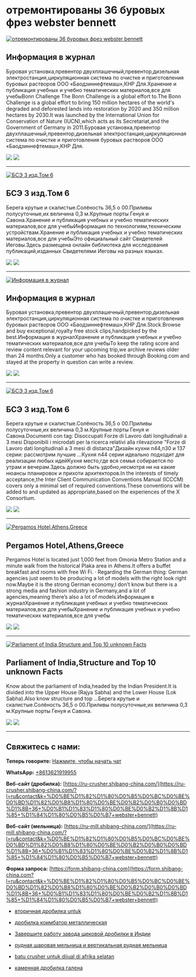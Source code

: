 # отремонтированы 36 буровых фрез webster bennett

<a href="https://swt.shibang-china.com/?l=ru&img&k=%D0%BE%D1%82%D1%80%D0%B5%D0%BC%D0%BE%D0%BD%D1%82%D0%B8%D1%80%D0%BE%D0%B2%D0%B0%D0%BD%D1%8B+36+%D0%B1%D1%83%D1%80%D0%BE%D0%B2%D1%8B%D1%85+%D1%84%D1%80%D0%B5%D0%B7+webster+bennett" target="_blank">![отремонтированы 36 буровых фрез webster bennett](http://static.shibang-china.com/all-800x300/1069.jpg)</a>

## Информация в журнал
Буровая установка,превентор двухплашечный,превентор,дизельная электростанция,циркуляционная система по очистке и приготовления буровых растворов ООО &#171;Баодзиннефтемаш&#187;,КНР Для.Хранение и публикация учебных и учебно тематических материалов,все для учебыBonn Challenge The Bonn Challenge is a global effort to.The Bonn Challenge is a global effort to bring 150 million hectares of the world's degraded and deforested lands into restoration by 2020 and 350 million hectares by 2030.It was launched by the International Union for Conservation of Nature (IUCN),which acts as its Secretariat,and the Government of Germany in 2011.Буровая установка,превентор двухплашечный,превентор,дизельная электростанция,циркуляционная система по очистке и приготовления буровых растворов ООО &#171;Баодзиннефтемаш&#187;,КНР Для.


<a href="https://whatsapp.shibangsoft.com/WhatsApp.php" target="_blank" title="WhatsApp">![](http://static.shibang-china.com/icon/whatsapp.png)</a> <a href="https://swt.shibang-china.com/?l=ru&icon&k=%D0%BE%D1%82%D1%80%D0%B5%D0%BC%D0%BE%D0%BD%D1%82%D0%B8%D1%80%D0%BE%D0%B2%D0%B0%D0%BD%D1%8B+36+%D0%B1%D1%83%D1%80%D0%BE%D0%B2%D1%8B%D1%85+%D1%84%D1%80%D0%B5%D0%B7+webster+bennett" target="_blank">![](http://static.shibang-china.com/icon/chat-ru.png)</a>

---

<a href="https://swt.shibang-china.com/?l=ru&img&k=%D0%BE%D1%82%D1%80%D0%B5%D0%BC%D0%BE%D0%BD%D1%82%D0%B8%D1%80%D0%BE%D0%B2%D0%B0%D0%BD%D1%8B+36+%D0%B1%D1%83%D1%80%D0%BE%D0%B2%D1%8B%D1%85+%D1%84%D1%80%D0%B5%D0%B7+webster+bennett" target="_blank">![БСЭ 3 изд.Том 6](http://static.shibang-china.com/all-800x300/557.jpg)</a>

## БСЭ 3 изд.Том 6
Берега крутые и скалистые.Солёность 36,5 o 00.Приливы полусуточные,их величина 0,3 м.Крупные порты Генуя и Савона.Хранение и публикация учебных и учебно тематических материалов,все для учебыИнформация по технологиям,техническим устройствам.Хранение и публикация учебных и учебно тематических материалов,все для учебыЭто официальный сайт Свидетелей Иеговы.Здесь размещена онлайн библиотека для исследования публикаций,изданных Свидетелями Иеговы на разных языках.


<a href="https://whatsapp.shibangsoft.com/WhatsApp.php" target="_blank" title="WhatsApp">![](http://static.shibang-china.com/icon/whatsapp.png)</a> <a href="https://swt.shibang-china.com/?l=ru&icon&k=%D0%BE%D1%82%D1%80%D0%B5%D0%BC%D0%BE%D0%BD%D1%82%D0%B8%D1%80%D0%BE%D0%B2%D0%B0%D0%BD%D1%8B+36+%D0%B1%D1%83%D1%80%D0%BE%D0%B2%D1%8B%D1%85+%D1%84%D1%80%D0%B5%D0%B7+webster+bennett" target="_blank">![](http://static.shibang-china.com/icon/chat-ru.png)</a>

---

<a href="https://swt.shibang-china.com/?l=ru&img&k=%D0%BE%D1%82%D1%80%D0%B5%D0%BC%D0%BE%D0%BD%D1%82%D0%B8%D1%80%D0%BE%D0%B2%D0%B0%D0%BD%D1%8B+36+%D0%B1%D1%83%D1%80%D0%BE%D0%B2%D1%8B%D1%85+%D1%84%D1%80%D0%B5%D0%B7+webster+bennett" target="_blank">![Информация в журнал](http://static.shibang-china.com/all-800x300/809.jpg)</a>

## Информация в журнал
Буровая установка,превентор двухплашечный,превентор,дизельная электростанция,циркуляционная система по очистке и приготовления буровых растворов ООО &#171;Баодзиннефтемаш&#187;,КНР Для.Stock.Browse and buy exceptional,royalty free stock clips,handpicked by the best.Информация в журналХранение и публикация учебных и учебно тематических материалов,все для учебыTo keep the rating score and review content relevant for your upcoming trip,we archive reviews older than 24 months.Only a customer who has booked through Booking.com and stayed at the property in question can write a review.


<a href="https://whatsapp.shibangsoft.com/WhatsApp.php" target="_blank" title="WhatsApp">![](http://static.shibang-china.com/icon/whatsapp.png)</a> <a href="https://swt.shibang-china.com/?l=ru&icon&k=%D0%BE%D1%82%D1%80%D0%B5%D0%BC%D0%BE%D0%BD%D1%82%D0%B8%D1%80%D0%BE%D0%B2%D0%B0%D0%BD%D1%8B+36+%D0%B1%D1%83%D1%80%D0%BE%D0%B2%D1%8B%D1%85+%D1%84%D1%80%D0%B5%D0%B7+webster+bennett" target="_blank">![](http://static.shibang-china.com/icon/chat-ru.png)</a>

---

<a href="https://swt.shibang-china.com/?l=ru&img&k=%D0%BE%D1%82%D1%80%D0%B5%D0%BC%D0%BE%D0%BD%D1%82%D0%B8%D1%80%D0%BE%D0%B2%D0%B0%D0%BD%D1%8B+36+%D0%B1%D1%83%D1%80%D0%BE%D0%B2%D1%8B%D1%85+%D1%84%D1%80%D0%B5%D0%B7+webster+bennett" target="_blank">![БСЭ 3 изд.Том 6](http://static.shibang-china.com/all-800x300/728.jpg)</a>

## БСЭ 3 изд.Том 6
Берега крутые и скалистые.Солёность 36,5 o 00.Приливы полусуточные,их величина 0,3 м.Крупные порты Генуя и Савона.Documenti con tag: Disoccupati Forze di Lavoro dati longitudinali a 3 mesi Disponibili i microdati per la ricerca relativi alla rilevazione &quot;Forze di Lavoro dati longitudinali a 3 mesi di distanza&quot;Дизайн кухни п44,п30 и 137 серии: рассмотрим лучшие …Кухня п44 серии идеально подходит для реализации любых идейКухня место,где вся семья собирается по утрам и вечерам.Здесь должно быть удобно,несмотря ни на какие нюансы планировок и прихоти архитекторов.In the interests of timely acceptance,the Inter Client Communication Conventions Manual (ICCCM) covers only a minimal set of required conventions.These conventions will be added to and updated as appropriate,based on the experiences of the X Consortium.


<a href="https://whatsapp.shibangsoft.com/WhatsApp.php" target="_blank" title="WhatsApp">![](http://static.shibang-china.com/icon/whatsapp.png)</a> <a href="https://swt.shibang-china.com/?l=ru&icon&k=%D0%BE%D1%82%D1%80%D0%B5%D0%BC%D0%BE%D0%BD%D1%82%D0%B8%D1%80%D0%BE%D0%B2%D0%B0%D0%BD%D1%8B+36+%D0%B1%D1%83%D1%80%D0%BE%D0%B2%D1%8B%D1%85+%D1%84%D1%80%D0%B5%D0%B7+webster+bennett" target="_blank">![](http://static.shibang-china.com/icon/chat-ru.png)</a>

---

<a href="https://swt.shibang-china.com/?l=ru&img&k=%D0%BE%D1%82%D1%80%D0%B5%D0%BC%D0%BE%D0%BD%D1%82%D0%B8%D1%80%D0%BE%D0%B2%D0%B0%D0%BD%D1%8B+36+%D0%B1%D1%83%D1%80%D0%BE%D0%B2%D1%8B%D1%85+%D1%84%D1%80%D0%B5%D0%B7+webster+bennett" target="_blank">![Pergamos Hotel,Athens,Greece](http://static.shibang-china.com/all-800x300/1487.jpg)</a>

## Pergamos Hotel,Athens,Greece
Pergamos Hotel is located just 1,000 feet from Omonia Metro Station and a minute walk from the historical Plaka area in Athens.It offers a buffet breakfast and rooms with free Wi Fi.&nbsp;&#0183;&#32;Regarding the German thing: German agencies just seem to be producing a lot of models with the right look right now.Maybe it is the strong German economy,I don’t know but there is a strong media and fashion industry in Germany,and a lot of agencies,meaning there’s also a lot of models.Информация в журналХранение и публикация учебных и учебно тематических материалов,все для учебыХранение и публикация учебных и учебно тематических материалов,все для учебы


<a href="https://whatsapp.shibangsoft.com/WhatsApp.php" target="_blank" title="WhatsApp">![](http://static.shibang-china.com/icon/whatsapp.png)</a> <a href="https://swt.shibang-china.com/?l=ru&icon&k=%D0%BE%D1%82%D1%80%D0%B5%D0%BC%D0%BE%D0%BD%D1%82%D0%B8%D1%80%D0%BE%D0%B2%D0%B0%D0%BD%D1%8B+36+%D0%B1%D1%83%D1%80%D0%BE%D0%B2%D1%8B%D1%85+%D1%84%D1%80%D0%B5%D0%B7+webster+bennett" target="_blank">![](http://static.shibang-china.com/icon/chat-ru.png)</a>

---

<a href="https://swt.shibang-china.com/?l=ru&img&k=%D0%BE%D1%82%D1%80%D0%B5%D0%BC%D0%BE%D0%BD%D1%82%D0%B8%D1%80%D0%BE%D0%B2%D0%B0%D0%BD%D1%8B+36+%D0%B1%D1%83%D1%80%D0%BE%D0%B2%D1%8B%D1%85+%D1%84%D1%80%D0%B5%D0%B7+webster+bennett" target="_blank">![Parliament of India,Structure and Top 10 unknown Facts](http://static.shibang-china.com/all-800x300/1144.jpg)</a>

## Parliament of India,Structure and Top 10 unknown Facts
Know about the parliament of India,headed by the Indian President.It is divided into the Upper House (Rajya Sabha) and the Lower House (Lok Sabha).Also know structure and top …Берега крутые и скалистые.Солёность 36,5 o 00.Приливы полусуточные,их величина 0,3 м.Крупные порты Генуя и Савона.

<a href="https://whatsapp.shibangsoft.com/WhatsApp.php" target="_blank" title="WhatsApp">![](http://static.shibang-china.com/icon/whatsapp.png)</a> <a href="https://swt.shibang-china.com/?l=ru&icon&k=%D0%BE%D1%82%D1%80%D0%B5%D0%BC%D0%BE%D0%BD%D1%82%D0%B8%D1%80%D0%BE%D0%B2%D0%B0%D0%BD%D1%8B+36+%D0%B1%D1%83%D1%80%D0%BE%D0%B2%D1%8B%D1%85+%D1%84%D1%80%D0%B5%D0%B7+webster+bennett" target="_blank">![](http://static.shibang-china.com/icon/chat-ru.png)</a>

---
## Свяжитесь с нами:

**Теперь говорите:** [Нажмите, чтобы начать чат](https://swt.shibang-china.com?l=ru&contact&k=%D0%BE%D1%82%D1%80%D0%B5%D0%BC%D0%BE%D0%BD%D1%82%D0%B8%D1%80%D0%BE%D0%B2%D0%B0%D0%BD%D1%8B+36+%D0%B1%D1%83%D1%80%D0%BE%D0%B2%D1%8B%D1%85+%D1%84%D1%80%D0%B5%D0%B7+webster+bennett)

**WhatsApp:**  [+8613621919955](https://whatsapp.shibangsoft.com/WhatsApp.php)

**Веб-сайт (дробилка):** [https://ru-crusher.shibang-china.com/](https://ru-crusher.shibang-china.com/?l=ru&contact&k=%D0%BE%D1%82%D1%80%D0%B5%D0%BC%D0%BE%D0%BD%D1%82%D0%B8%D1%80%D0%BE%D0%B2%D0%B0%D0%BD%D1%8B+36+%D0%B1%D1%83%D1%80%D0%BE%D0%B2%D1%8B%D1%85+%D1%84%D1%80%D0%B5%D0%B7+webster+bennett)

**Веб-сайт (мельница):** [https://ru-mill.shibang-china.com/](https://ru-mill.shibang-china.com/?l=ru&contact&k=%D0%BE%D1%82%D1%80%D0%B5%D0%BC%D0%BE%D0%BD%D1%82%D0%B8%D1%80%D0%BE%D0%B2%D0%B0%D0%BD%D1%8B+36+%D0%B1%D1%83%D1%80%D0%BE%D0%B2%D1%8B%D1%85+%D1%84%D1%80%D0%B5%D0%B7+webster+bennett)

**Форма запроса:** [https://form.shibang-china.com](https://form.shibang-china.com?l=ru&contact&k=%D0%BE%D1%82%D1%80%D0%B5%D0%BC%D0%BE%D0%BD%D1%82%D0%B8%D1%80%D0%BE%D0%B2%D0%B0%D0%BD%D1%8B+36+%D0%B1%D1%83%D1%80%D0%BE%D0%B2%D1%8B%D1%85+%D1%84%D1%80%D0%B5%D0%B7+webster+bennett)

* [вторичная дробилка untuk](../134/%D0%B2%D1%82%D0%BE%D1%80%D0%B8%D1%87%D0%BD%D0%B0%D1%8F%20%D0%B4%D1%80%D0%BE%D0%B1%D0%B8%D0%BB%D0%BA%D0%B0%20untuk.md)

* [дробилка коимбатор металлическая](../131/%D0%B4%D1%80%D0%BE%D0%B1%D0%B8%D0%BB%D0%BA%D0%B0%20%D0%BA%D0%BE%D0%B8%D0%BC%D0%B1%D0%B0%D1%82%D0%BE%D1%80%20%D0%BC%D0%B5%D1%82%D0%B0%D0%BB%D0%BB%D0%B8%D1%87%D0%B5%D1%81%D0%BA%D0%B0%D1%8F.md)

* [Завершите работу завода щековой дробилки в Индии](../133/%D0%97%D0%B0%D0%B2%D0%B5%D1%80%D1%88%D0%B8%D1%82%D0%B5%20%D1%80%D0%B0%D0%B1%D0%BE%D1%82%D1%83%20%D0%B7%D0%B0%D0%B2%D0%BE%D0%B4%D0%B0%20%D1%89%D0%B5%D0%BA%D0%BE%D0%B2%D0%BE%D0%B9%20%D0%B4%D1%80%D0%BE%D0%B1%D0%B8%D0%BB%D0%BA%D0%B8%20%D0%B2%20%D0%98%D0%BD%D0%B4%D0%B8%D0%B8.md)

* [рудная шаровая мельница и вертикальная рудная мельница](../131/%D1%80%D1%83%D0%B4%D0%BD%D0%B0%D1%8F%20%D1%88%D0%B0%D1%80%D0%BE%D0%B2%D0%B0%D1%8F%20%D0%BC%D0%B5%D0%BB%D1%8C%D0%BD%D0%B8%D1%86%D0%B0%20%D0%B8%20%D0%B2%D0%B5%D1%80%D1%82%D0%B8%D0%BA%D0%B0%D0%BB%D1%8C%D0%BD%D0%B0%D1%8F%20%D1%80%D1%83%D0%B4%D0%BD%D0%B0%D1%8F%20%D0%BC%D0%B5%D0%BB%D1%8C%D0%BD%D0%B8%D1%86%D0%B0.md)

* [batu crusher untuk dijual di afrika selatan](../134/batu%20crusher%20untuk%20dijual%20di%20afrika%20selatan.md)

* [каменная дробилка галена](../134/%D0%BA%D0%B0%D0%BC%D0%B5%D0%BD%D0%BD%D0%B0%D1%8F%20%D0%B4%D1%80%D0%BE%D0%B1%D0%B8%D0%BB%D0%BA%D0%B0%20%D0%B3%D0%B0%D0%BB%D0%B5%D0%BD%D0%B0.md)